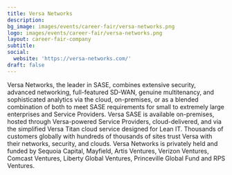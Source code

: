 ```yaml
---
title: Versa Networks
description: 
bg_image: images/events/career-fair/versa-networks.png
logo: images/events/career-fair/versa-networks.png
layout: career-fair-company
subtitle: 
social:
  website: 'https://versa-networks.com/'
draft: false
---
```

Versa Networks, the leader in SASE, combines extensive security, advanced networking, full-featured SD-WAN, genuine multitenancy, and sophisticated analytics via the cloud, on-premises, or as a blended combination of both to meet SASE requirements for small to extremely large enterprises and Service Providers. Versa SASE is available on-premises, hosted through Versa-powered Service Providers, cloud-delivered, and via the simplified Versa Titan cloud service designed for Lean IT. Thousands of customers globally with hundreds of thousands of sites trust Versa with their networks, security, and clouds. Versa Networks is privately held and funded by Sequoia Capital, Mayfield, Artis Ventures, Verizon Ventures, Comcast Ventures, Liberty Global Ventures, Princeville Global Fund and RPS Ventures.